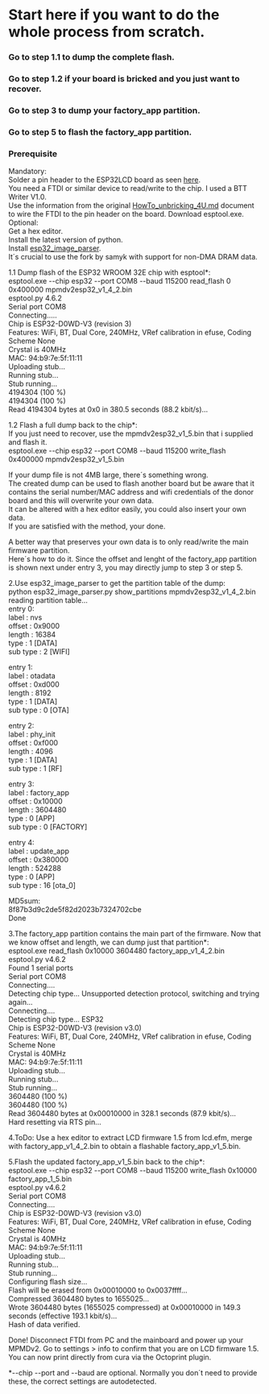 # Start here if you want to do the whole process from scratch.  
### Go to step 1.1 to dump the complete flash.  
### Go to step 1.2 if your board is bricked and you just want to recover.
### Go to step 3 to dump your factory_app partition.  
### Go to step 5 to flash the factory_app partition.  

### Prerequisite  
Mandatory:  
Solder a pin header to the ESP32LCD board as seen [here](https://github.com/piberry/-MPMDv2-modifications-and-fixes/blob/ff6dc8617a9fa8b2c46c69943a134510c10867a0/pics/20220801_200219.jpg).  
You need a FTDI or similar device to read/write to the chip. I used a BTT Writer V1.0.  
Use the information from the original [HowTo_unbricking_4U.md](https://github.com/piberry/-MPMDv2-modifications-and-fixes/blob/ff6dc8617a9fa8b2c46c69943a134510c10867a0/HowTo_unbricking_4U.md) document to wire the FTDI to the pin header on the board.
Download esptool.exe.  
Optional:  
Get a hex editor.  
Install the latest version of python.  
Install [esp32_image_parser](https://github.com/piberry/esp32_image_parser).   
It´s crucial to use the fork by samyk with support for non-DMA DRAM data.  

1.1 Dump flash of the ESP32 WROOM 32E chip with esptool*:  
esptool.exe --chip esp32 --port COM8 --baud 115200 read_flash 0 0x400000 mpmdv2esp32_v1_4_2.bin  
esptool.py 4.6.2  
Serial port COM8  
Connecting.....  
Chip is ESP32-D0WD-V3 (revision 3)  
Features: WiFi, BT, Dual Core, 240MHz, VRef calibration in efuse, Coding Scheme None  
Crystal is 40MHz  
MAC: 94:b9:7e:5f:11:11  
Uploading stub...  
Running stub...  
Stub running...  
4194304 (100 %)  
4194304 (100 %)  
Read 4194304 bytes at 0x0 in 380.5 seconds (88.2 kbit/s)...  

1.2 Flash a full dump back to the chip*:  
If you just need to recover, use the mpmdv2esp32_v1_5.bin that i supplied and flash it.  
esptool.exe --chip esp32 --port COM8 --baud 115200 write_flash 0x400000 mpmdv2esp32_v1_5.bin  

If your dump file is not 4MB large, there´s something wrong.  
The created dump can be used to flash another board but be aware that it contains the serial number/MAC address and wifi credentials of the donor board and this will overwrite your own data.  
It can be altered with a hex editor easily, you could also insert your own data.  
If you are satisfied with the method, your done.  

A better way that preserves your own data is to only read/write the main firmware partition.  
Here´s how to do it. Since the offset and lenght of the factory_app partition is shown next under entry 3, you may directly jump to step 3 or step 5.

2.Use esp32_image_parser to get the partition table of the dump:  
python esp32_image_parser.py show_partitions mpmdv2esp32_v1_4_2.bin  
reading partition table...  
entry 0:  
  label      : nvs  
  offset     : 0x9000  
  length     : 16384  
  type       : 1 [DATA]  
  sub type   : 2 [WIFI]  

entry 1:  
  label      : otadata  
  offset     : 0xd000  
  length     : 8192  
  type       : 1 [DATA]  
  sub type   : 0 [OTA]  

entry 2:  
  label      : phy_init  
  offset     : 0xf000  
  length     : 4096  
  type       : 1 [DATA]  
  sub type   : 1 [RF]  

entry 3:  
  label      : factory_app  
  offset     : 0x10000  
  length     : 3604480  
  type       : 0 [APP]  
  sub type   : 0 [FACTORY]  

entry 4:  
  label      : update_app  
  offset     : 0x380000  
  length     : 524288  
  type       : 0 [APP]  
  sub type   : 16 [ota_0]  

MD5sum:  
8f87b3d9c2de5f82d2023b7324702cbe  
Done  

3.The factory_app partition contains the main part of the firmware. Now that we know offset and length, we can dump just that partition*:  
esptool.exe read_flash 0x10000 3604480 factory_app_v1_4_2.bin  
esptool.py v4.6.2  
Found 1 serial ports  
Serial port COM8  
Connecting....  
Detecting chip type... Unsupported detection protocol, switching and trying again...  
Connecting....  
Detecting chip type... ESP32  
Chip is ESP32-D0WD-V3 (revision v3.0)  
Features: WiFi, BT, Dual Core, 240MHz, VRef calibration in efuse, Coding Scheme None  
Crystal is 40MHz  
MAC: 94:b9:7e:5f:11:11  
Uploading stub...  
Running stub...  
Stub running...  
3604480 (100 %)  
3604480 (100 %)  
Read 3604480 bytes at 0x00010000 in 328.1 seconds (87.9 kbit/s)...  
Hard resetting via RTS pin...  

4.ToDo: Use a hex editor to extract LCD firmware 1.5 from lcd.efm, merge with factory_app_v1_4_2.bin to obtain a flashable factory_app_v1_5.bin.  

5.Flash the updated factory_app_v1_5.bin back to the chip*:  
esptool.exe --chip esp32 --port COM8 --baud 115200 write_flash 0x10000 factory_app_1_5.bin  
esptool.py v4.6.2  
Serial port COM8  
Connecting....  
Chip is ESP32-D0WD-V3 (revision v3.0)  
Features: WiFi, BT, Dual Core, 240MHz, VRef calibration in efuse, Coding Scheme None  
Crystal is 40MHz  
MAC: 94:b9:7e:5f:11:11  
Uploading stub...  
Running stub...  
Stub running...  
Configuring flash size...  
Flash will be erased from 0x00010000 to 0x0037ffff...  
Compressed 3604480 bytes to 1655025...  
Wrote 3604480 bytes (1655025 compressed) at 0x00010000 in 149.3 seconds (effective 193.1 kbit/s)...  
Hash of data verified.  

Done! Disconnect FTDI from PC and the mainboard and power up your MPMDv2. Go to settings > info to confirm that you are on LCD firmware 1.5.  
You can now print directly from cura via the Octoprint plugin.

*--chip --port and --baud are optional. Normally you don´t need to provide these, the correct settings are autodetected.
